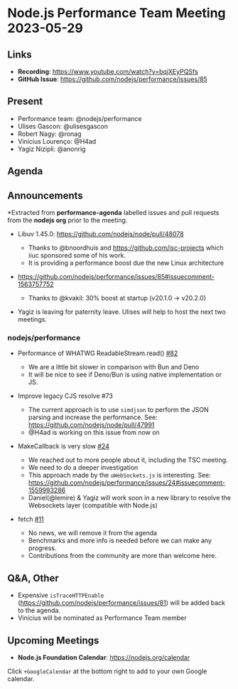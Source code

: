 # Node.js  Performance Team Meeting 2023-05-29

## Links

* **Recording**:  https://www.youtube.com/watch?v=bqjXEyPQSfs
* **GitHub Issue**: https://github.com/nodejs/performance/issues/85

## Present

* Performance team: @nodejs/performance
* Ulises Gascon: @ulisesgascon
* Robert Nagy: @ronag
* Vinícius Lourenço: @H4ad
* Yagiz Nizipli: @anonrig

## Agenda

## Announcements

*Extracted from **performance-agenda** labelled issues and pull requests from the **nodejs org** prior to the meeting.


* Libuv 1.45.0: https://github.com/nodejs/node/pull/48078
  * Thanks to @bnoordhuis and https://github.com/isc-projects which iiuc sponsored some of his work.
  * It is providing a performance boost due the new Linux architecture

* https://github.com/nodejs/performance/issues/85#issuecomment-1563757752
  * Thanks to @kvakil: 30% boost at startup (v20.1.0 -> v20.2.0) 

* Yagiz is leaving for paternity leave. Ulises will help to host the next two meetings.

### nodejs/performance

* Performance of WHATWG ReadableStream.read() [#82](https://github.com/nodejs/performance/issues/82)
  * We are a little bit slower in comparison with Bun and Deno
  * It will be nice to see if Deno/Bun is using native implementation or JS.
* Improve legacy CJS resolve #73
  * The current approach is to use `simdjson` to perform the JSON parsing and increase the performance. See: https://github.com/nodejs/node/pull/47991
  * @H4ad is working on this issue from now on
* MakeCallback is very slow [#24](https://github.com/nodejs/performance/issues/24)
  * We reached out to more people about it, including the TSC meeting.
  * We need to do a deeper investigation
  * This approach made by the `uWebSockets.js` is interesting. See: https://github.com/nodejs/performance/issues/24#issuecomment-1559993286
  * Daniel(@lemire) & Yagiz will work soon in a new library to resolve the Websockets layer (compatible with Node.js)

* fetch [#11](https://github.com/nodejs/performance/issues/11)
  * No news, we will remove it from the agenda
  * Benchmarks and more info is needed before we can make any progress. 
  * Contributions from the community are more than welcome here.

## Q&A, Other

*  Expensive `isTraceHTTPEnable` (https://github.com/nodejs/performance/issues/81) will be added back to the agenda.
* Vinícius will be nominated as Performance Team member

## Upcoming Meetings

* **Node.js Foundation Calendar**: https://nodejs.org/calendar

Click `+GoogleCalendar` at the bottom right to add to your own Google calendar.


